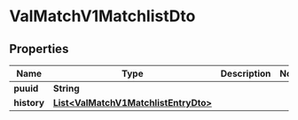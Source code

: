 

# ValMatchV1MatchlistDto


## Properties

| Name | Type | Description | Notes |
|------------ | ------------- | ------------- | -------------|
|**puuid** | **String** |  |  |
|**history** | [**List&lt;ValMatchV1MatchlistEntryDto&gt;**](ValMatchV1MatchlistEntryDto.md) |  |  |



